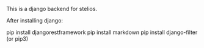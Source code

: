 This is a django backend for stelios.

After installing django:

pip install djangorestframework
pip install markdown
pip install django-filter
(or pip3)


